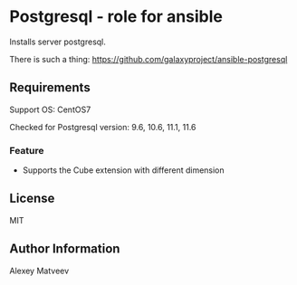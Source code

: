 Postgresql - role for ansible
=========

Installs server postgresql.

There is such a thing: https://github.com/galaxyproject/ansible-postgresql

Requirements
----------

Support OS: CentOS7

Checked for Postgresql version: 9.6, 10.6, 11.1, 11.6

### Feature

- Supports the Cube extension with different dimension

License
-------

MIT

Author Information
------------------

Alexey Matveev
